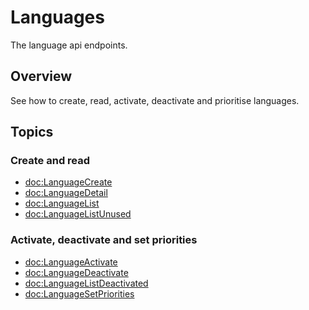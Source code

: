 #  Languages

The language api endpoints.

## Overview

See how to create, read, activate, deactivate and prioritise languages.

## Topics

### Create and read

- <doc:LanguageCreate>
- <doc:LanguageDetail>
- <doc:LanguageList>
- <doc:LanguageListUnused>

### Activate, deactivate and set priorities

- <doc:LanguageActivate>
- <doc:LanguageDeactivate>
- <doc:LanguageListDeactivated>
- <doc:LanguageSetPriorities>
